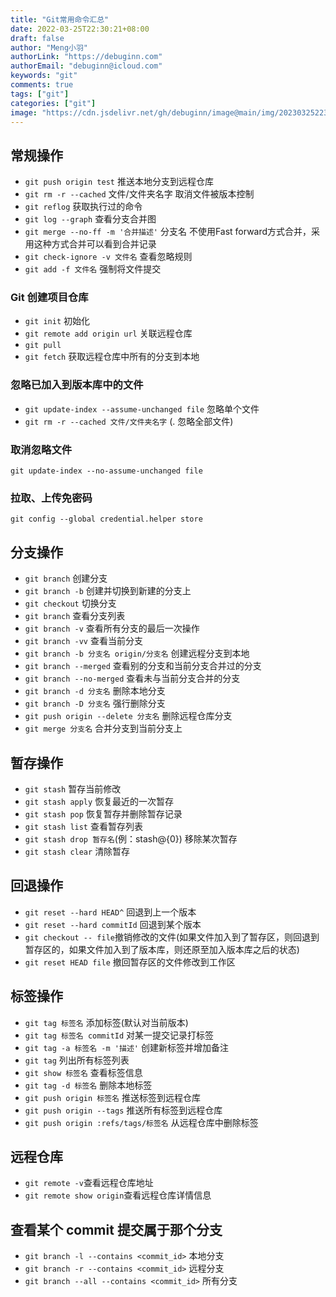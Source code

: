 ```yaml
---
title: "Git常用命令汇总"
date: 2022-03-25T22:30:21+08:00
draft: false
author: "Meng小羽"
authorLink: "https://debuginn.com"
authorEmail: "debuginn@icloud.com"
keywords: "git"
comments: true
tags: ["git"]
categories: ["git"]
image: "https://cdn.jsdelivr.net/gh/debuginn/image@main/img/202303252231697.jpg"
---
```


## 常规操作

- `git push origin test` 推送本地分支到远程仓库 
- `git rm -r --cached` 文件/文件夹名字 取消文件被版本控制 
- `git reflog` 获取执行过的命令 
- `git log --graph` 查看分支合并图 
- `git merge --no-ff -m '合并描述'` 分支名 不使用Fast forward方式合并，采用这种方式合并可以看到合并记录 
- `git check-ignore -v 文件名` 查看忽略规则 
- `git add -f 文件名` 强制将文件提交

### Git 创建项目仓库

- `git init` 初始化 
- `git remote add origin url` 关联远程仓库 
- `git pull` 
- `git fetch` 获取远程仓库中所有的分支到本地

### 忽略已加入到版本库中的文件

- `git update-index --assume-unchanged file` 忽略单个文件 
- `git rm -r --cached 文件/文件夹名字` (. 忽略全部文件)

### 取消忽略文件

`git update-index --no-assume-unchanged file`

### 拉取、上传免密码

`git config --global credential.helper store`

## 分支操作

- `git branch` 创建分支 
- `git branch -b` 创建并切换到新建的分支上 
- `git checkout` 切换分支 
- `git branch` 查看分支列表 
- `git branch -v` 查看所有分支的最后一次操作 
- `git branch -vv` 查看当前分支 
- `git branch -b 分支名 origin/分支名` 创建远程分支到本地 
- `git branch --merged` 查看别的分支和当前分支合并过的分支 
- `git branch --no-merged` 查看未与当前分支合并的分支 
- `git branch -d 分支名` 删除本地分支 
- `git branch -D 分支名` 强行删除分支 
- `git push origin --delete 分支名` 删除远程仓库分支 
- `git merge 分支名` 合并分支到当前分支上

## 暂存操作

- `git stash` 暂存当前修改 
- `git stash apply` 恢复最近的一次暂存 
- `git stash pop` 恢复暂存并删除暂存记录 
- `git stash list` 查看暂存列表 
- `git stash drop 暂存名`(例：stash@{0}) 移除某次暂存 
- `git stash clear` 清除暂存

## 回退操作

- `git reset --hard HEAD^` 回退到上一个版本 
- `git reset --hard commitId` 回退到某个版本 
- `git checkout -- file`撤销修改的文件(如果文件加入到了暂存区，则回退到暂存区的，如果文件加入到了版本库，则还原至加入版本库之后的状态)
- `git reset HEAD file` 撤回暂存区的文件修改到工作区

## 标签操作

- `git tag 标签名` 添加标签(默认对当前版本)
- `git tag 标签名 commitId` 对某一提交记录打标签 
- `git tag -a 标签名 -m '描述'` 创建新标签并增加备注 
- `git tag` 列出所有标签列表 
- `git show 标签名` 查看标签信息 
- `git tag -d 标签名` 删除本地标签 
- `git push origin 标签名` 推送标签到远程仓库 
- `git push origin --tags` 推送所有标签到远程仓库 
- `git push origin :refs/tags/标签名` 从远程仓库中删除标签

## 远程仓库

- `git remote -v`查看远程仓库地址
- `git remote show origin`查看远程仓库详情信息

## 查看某个 commit 提交属于那个分支

- `git branch -l --contains <commit_id>` 本地分支
- `git branch -r --contains <commit_id>` 远程分支
- `git branch --all --contains <commit_id>` 所有分支